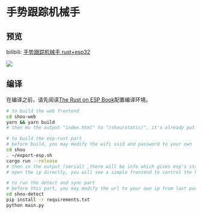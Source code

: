 # 手势跟踪机械手

## 预览

bilibili:
[手势跟踪机械手 rust+esp32](https://www.bilibili.com/video/BV1fu4y1r7MC/?share_source=copy_web&vd_source=634e8589b5cb94f8cf1c0173305b8f90)

![](gif.gif)

## 编译

在编译之前，请先阅读[The Rust on ESP Book](https://esp-rs.github.io/book/)配置编译环境。

```bash
# to build the web frontend
cd shou-web
yarn && yarn build
# then mv the output "index.html" to "/shou/static/", it's already put in the right place

# to build the esp-rust part
# before build, you may modify the wifi ssid and password to your own
cd shou
. ~/export-esp.sh
cargo run --release
# then in the output (serial) ,there will be info which gives esp's static ip
# open the ip directly, you will see a simple frontend to control the hand

# to run the detect and sync part
# before this part, you may modify the url to your own ip from last part
cd shou-detect
pip install -r requirements.txt
python main.py
```